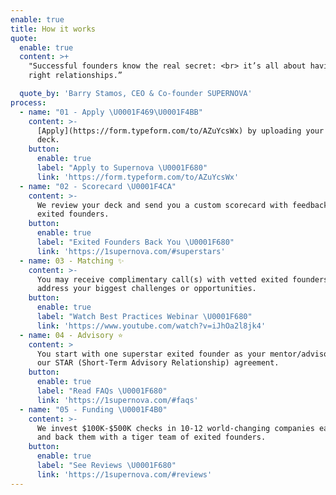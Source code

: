 ```yaml
---
enable: true
title: How it works
quote:
  enable: true
  content: >+
    "Successful founders know the real secret: <br> it’s all about having the
    right relationships.”

  quote_by: 'Barry Stamos, CEO & Co-founder SUPERNOVA'
process:
  - name: "01 - Apply \U0001F469‍\U0001F4BB"
    content: >-
      [Apply](https://form.typeform.com/to/AZuYcsWx) by uploading your pitch
      deck. 
    button:
      enable: true
      label: "Apply to Supernova \U0001F680"
      link: 'https://form.typeform.com/to/AZuYcsWx'
  - name: "02 - Scorecard \U0001F4CA"
    content: >-
      We review your deck and send you a custom scorecard with feedback from
      exited founders. 
    button:
      enable: true
      label: "Exited Founders Back You \U0001F680"
      link: 'https://1supernova.com/#superstars'
  - name: 03 - Matching ✨
    content: >-
      You may receive complimentary call(s) with vetted exited founders who can
      address your biggest challenges or opportunities. 
    button:
      enable: true
      label: "Watch Best Practices Webinar \U0001F680"
      link: 'https://www.youtube.com/watch?v=iJhOa2l8jk4'
  - name: 04 - Advisory ⭐
    content: >
      You start with one superstar exited founder as your mentor/advisor under
      our STAR (Short-Term Advisory Relationship) agreement.
    button:
      enable: true
      label: "Read FAQs \U0001F680"
      link: 'https://1supernova.com/#faqs'
  - name: "05 - Funding \U0001F4B0"
    content: >-
      We invest $100K-$500K checks in 10-12 world-changing companies each year
      and back them with a tiger team of exited founders.
    button:
      enable: true
      label: "See Reviews \U0001F680"
      link: 'https://1supernova.com/#reviews'
---
```



